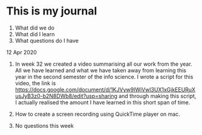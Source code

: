 # This is my journal
1. What did we do
2. What did I learn
3. What questions do I have

12 Apr 2020
1. In week 32 we created a video summarising all our work from the year. All we have learned and what we have taken away from learning this year in the second semester of the info science. I wrote a script for this video, the link is https://docs.google.com/document/d/1KJVyw9IWjVwl3UX1xGjkEEURuXusJyB3z0-b2N8DWb8/edit?usp=sharing and through making this script, I actually realised the amount I have learned in this short span of time.

2. How to create a screen recording using QuickTime player on mac.


3. No questions this week
